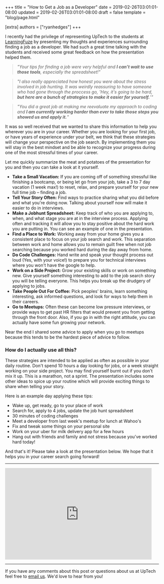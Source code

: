 +++
title = "How to Get a Job as a Developer"
date = 2019-02-26T03:01:01-08:00
updated = 2019-02-26T03:01:01-08:00
draft = false
template = "blog/page.html"

[extra]
authors = ["ryanhedges"]
+++

I recently had the privilege of representing UpTech to the students at [LearningFuze](https://learningfuze.com/) by presenting my thoughts and experiences surrounding finding a job as a developer. We had such a great time talking with the students and received some great feedback on how the presentation helped them.

> _"Your tips for finding a job were very helpful and **I can’t wait to use those tools**, especially the spreadsheet!"_

> _"I also really appreciated how honest you were about the stress involved in job hunting. It was weirdly reassuring to have someone who had gone through the proccess go, 'Hey, it's going to be hard, **but here are a bunch of strategies to make it easier for yourself.**'"_

> _"You did a great job at making me reevaluate my approach to coding and **I am currently working harder than ever to take those steps you showed us and apply it.**"_

It was so well received that we wanted to share this information to help you wherever you are in your career. Whether you are looking for your first job, or have years of experience under your belt, we think that these strategies will change your perspective on the job search. By implementing them you will stay in the best mindset and be able to recognize your progress during one of the most stressful times of your career.

Let me quickly summarize the meat and potatoes of the presentation for you and then you can take a look at it yourself.

* **Take a Small Vacation:** If you are coming off of something stressful like finishing a bootcamp, or being let go from your job, take a 3 to 7 day vacation (1 week max!) to reset, relax, and prepare yourself for your new full time job – finding a job.
* **Tell Your Story Often:** Find ways to practice sharing what you did before and what you're doing now. Talking about yourself now will make it easier to do in interviews.
* **Make a Jobhunt Spreadsheet:** Keep track of who you are applying to, when, and what stage you are at in the interview process. Applying often and tracking it will allow you to stay positive about the hard work you are putting in. You can see an example of one in the presentation.
* **Find a Place to Work:** Working away from your home gives you a consistent place to focus on your job search and work. This separation between work and home allows you to remain guilt free when not job searching because you worked hard during the day away from home.
* **Do Code Challenges:** Hand write and speak your thought process out loud (Yes, with your voice!) to prepare you for technical interviews where you won't have the google to help.
* **Work on a Side Project:** Grow your existing skills or work on something new. Give yourself something interesting to add to the job search story you will be telling everyone. This helps you break up the drudgery of applying to jobs.
* **Take People Out For Coffee:** Pick peoples' brains, learn something interesting, ask informed questions, and look for ways to help them in their careers.
* **Go to Meetups:** Often these can become low pressure interviews, or provide ways to get past HR filters that would prevent you from getting through the front door. Also, if you go in with the right attitude, you can actually have some fun growing your network.

Near the end I shared some advice to apply when you go to meetups because this tends to be the hardest piece of advice to follow.

### How do I actually use all this?
These strategies are intended to be applied as often as possible in your daily routine. Don't spend 10 hours a day looking for jobs, or a week straight working on your side project. You may find yourself burnt out if you don't mix it up. This is a marathon, not a sprint. The presentation includes some other ideas to spice up your routine which will provide exciting things to share when telling your story.

Here is an example day applying these tips:

* Wake up, get ready, go to your place of work
* Search for, apply to 4 jobs, update the job hunt spreadsheet
* 30 minutes of coding challenges
* Meet a developer from last week's meetup for lunch at Wahoo's
* Fix and tweak some things on your personal site
* Work on your uber for milk delivery app for a few hours
* Hang out with friends and family and not stress because you’ve worked hard today!


And that's it! Please take a look at the presentation below. We hope that it helps you in your career search going forward!

------------

<div class="mx-auto my-5">
<iframe src="https://docs.google.com/presentation/d/e/2PACX-1vRq7qhC5QmJDZewVfDfhgg93kGUVCEMMQ60lIqI5-91h_ohS3fTAUPe5aEczh9LxI5CTngK8nlamSgb/embed?start=false&loop=true&delayms=3500" frameborder="0" width="480" height="299" allowfullscreen="true" mozallowfullscreen="true" webkitallowfullscreen="true"></iframe>
</div>

------------

If you have any comments about this post or questions about us at UpTech feel free to [email us](mailto:info@upte.ch). We'd love to hear from you!

